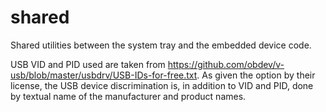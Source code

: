 # shared

Shared utilities between the system tray and the embedded device code.

USB VID and PID used are taken from <https://github.com/obdev/v-usb/blob/master/usbdrv/USB-IDs-for-free.txt>. As given the option by their license, the USB device discrimination is, in addition to VID and PID, done by textual name of the manufacturer and product names.
